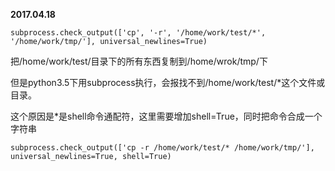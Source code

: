 **2017.04.18**

```
subprocess.check_output(['cp', '-r', '/home/work/test/*', '/home/work/tmp/'], universal_newlines=True)
```
把/home/work/test/目录下的所有东西复制到/home/wrok/tmp/下

但是python3.5下用subprocess执行，会报找不到/home/work/test/*这个文件或目录。

这个原因是*是shell命令通配符，这里需要增加shell=True，同时把命令合成一个字符串
```
subprocess.check_output(['cp -r /home/work/test/* /home/work/tmp/'], universal_newlines=True, shell=True)
```